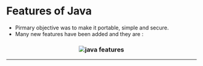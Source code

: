 # Features of Java 
- Pirmary objective was to make it portable, simple and secure. 
- Many new features have been added and they are : <br>
<h3 align="center">
  <img src ="https://static.javatpoint.com/images/core/java-features.png" alt ="java features" height=""600px"></img>
</h3>

---

                                                                                  
